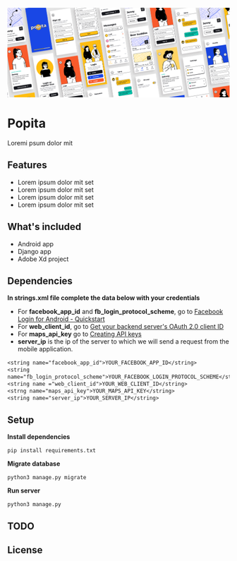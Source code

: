 
![Image of Popita](https://github.com/gpiechnik2/popita/blob/master/static/Popita_app.jpg)

# Popita
Loremi psum dolor mit

## Features
- Lorem ipsum dolor mit set 
- Lorem ipsum dolor mit set 
- Lorem ipsum dolor mit set 
- Lorem ipsum dolor mit set 

## What's included
- Android app
- Django app
- Adobe Xd project

## Dependencies

**In strings.xml file complete the data below with your credentials**

- For **facebook_app_id** and **fb_login_protocol_scheme**, go to [Facebook Login for Android - Quickstart](https://developers.facebook.com/docs/facebook-login/android/v2.4)
- For **web_client_id**, go to [Get your backend server's OAuth 2.0 client ID](https://developers.google.com/identity/sign-in/android/start-integrating#get_your_backend_servers_oauth_20_client_id)
- For **maps_api_key** go to [Creating API keys](https://developers.google.com/maps/documentation/android-sdk/get-api-key)
- **server_ip** is the ip of the server to which we will send a request from the mobile application.
```
<string name="facebook_app_id">YOUR_FACEBOOK_APP_ID</string>
<string name="fb_login_protocol_scheme">YOUR_FACEBOOK_LOGIN_PROTOCOL_SCHEME</string>
<string name ="web_client_id">YOUR_WEB_CLIENT_ID</string>
<strng name="maps_api_key">YOUR_MAPS_API_KEY</string>
<string name="server_ip">YOUR_SERVER_IP</string>
```

## Setup

**Install dependencies**
```
pip install requirements.txt
```

**Migrate database**
```
python3 manage.py migrate
```

**Run server**
```
python3 manage.py
```

## TODO

## License
